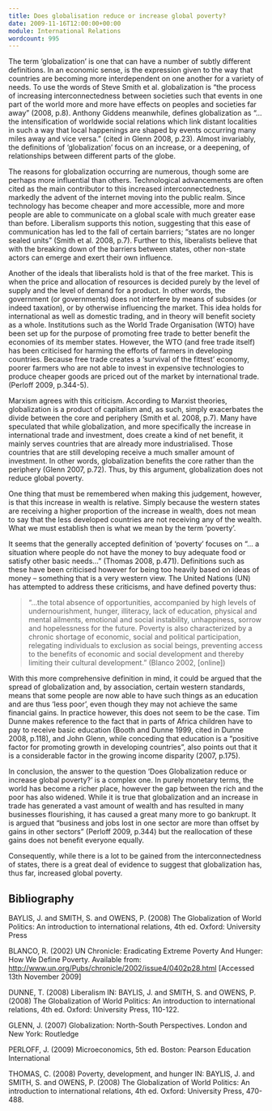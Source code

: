 ```yaml
---
title: Does globalisation reduce or increase global poverty?
date: 2009-11-16T12:00:00+00:00
module: International Relations
wordcount: 995
---
```


The term ‘globalization’ is one that can have a number of subtly different definitions. In an economic sense, is the expression given to the way that countries are becoming more interdependent on one another for a variety of needs. To use the words of Steve Smith et al. globalization is “the process of increasing interconnectedness between societies such that events in one part of the world more and more have effects on peoples and societies far away” (2008, p.8). Anthony Giddens meanwhile, defines globalization as “…the intensification of worldwide social relations which link distant localities in such a way that local happenings are shaped by events occurring many miles away and vice versa.” (cited in Glenn 2008, p.23). Almost invariably, the definitions of ‘globalization’ focus on an increase, or a deepening, of relationships between different parts of the globe.

The reasons for globalization occurring are numerous, though some are perhaps more influential than others. Technological advancements are often cited as the main contributor to this increased interconnectedness, markedly the advent of the internet moving into the public realm. Since technology has become cheaper and more accessible, more and more people are able to communicate on a global scale with much greater ease than before.
Liberalism supports this notion, suggesting that this ease of communication has led to the fall of certain barriers; “states are no longer sealed units” (Smith et al. 2008, p.7). Further to this, liberalists believe that with the breaking down of the barriers between states, other non-state actors can emerge and exert their own influence.

Another of the ideals that liberalists hold is that of the free market. This is when the price and allocation of resources is decided purely by the level of supply and the level of demand for a product. In other words, the government (or governments) does not interfere by means of subsides (or indeed taxation), or by otherwise influencing the market. This idea holds for international as well as domestic trading, and in theory will benefit society as a whole. Institutions such as the World Trade Organisation (WTO) have been set up for the purpose of promoting free trade to better benefit the economies of its member states.
However, the WTO (and free trade itself) has been criticised for harming the efforts of farmers in developing countries. Because free trade creates a ‘survival of the fittest’ economy, poorer farmers who are not able to invest in expensive technologies to produce cheaper goods are priced out of the market by international trade. (Perloff 2009, p.344-5). 

Marxism agrees with this criticism. According to Marxist theories, globalization is a product of capitalism and, as such, simply exacerbates the divide between the core and periphery (Smith et al. 2008, p.7). Many have speculated that while globalization, and more specifically the increase in international trade and investment, does create a kind of net benefit, it mainly serves countries that are already more industrialised. Those countries that are still developing receive a much smaller amount of investment. In other words, globalization benefits the core rather than the periphery (Glenn 2007, p.72). Thus, by this argument, globalization does not reduce global poverty.

One thing that must be remembered when making this judgement, however, is that this increase in wealth is relative. Simply because the western states are receiving a higher proportion of the increase in wealth, does not mean to say that the less developed countries are not receiving any of the wealth. What we must establish then is what we mean by the term ‘poverty’.

It seems that the generally accepted definition of ‘poverty’ focuses on “… a situation where people do not have the money to buy adequate food or satisfy other basic needs…” (Thomas 2008, p.471). Definitions such as these have been criticised however for being too heavily based on ideas of money – something that is a very western view. The United Nations (UN) has attempted to address these criticisms, and have defined poverty thus: 

>“…the total absence of opportunities, accompanied by high levels of undernourishment, hunger, illiteracy, lack of education, physical and mental ailments, emotional and social instability, unhappiness, sorrow and hopelessness for the future. Poverty is also characterized by a chronic shortage of economic, social and political participation, relegating individuals to exclusion as social beings, preventing access to the benefits of economic and social development and thereby limiting their cultural development.”
(Blanco 2002, [online])

With this more comprehensive definition in mind, it could be argued that the spread of globalization and, by association, certain western standards, means that some people are now able to have such things as an education and are thus ‘less poor’, even though they may not achieve the same financial gains.
In practice however, this does not seem to be the case. Tim Dunne makes reference to the fact that in parts of Africa children have to pay to receive basic education (Booth and Dunne 1999, cited in Dunne 2008, p.118), and John Glenn, while conceding that education is a “positive factor for promoting growth in developing countries”, also points out that it is a considerable factor in the growing income disparity (2007, p.175).

In conclusion, the answer to the question ‘Does Globalization reduce or increase global poverty?’ is a complex one. In purely monetary terms, the world has become a richer place, however the gap between the rich and the poor has also widened. While it is true that globalization and an increase in trade has generated a vast amount of wealth and has resulted in many businesses flourishing, it has caused a great many more to go bankrupt. It is argued that “business and jobs lost in one sector are more than offset by gains in other sectors” (Perloff 2009, p.344) but the reallocation of these gains does not benefit everyone equally.

Consequently, while there is a lot to be gained from the interconnectedness of states, there is a great deal of evidence to suggest that globalization has, thus far, increased global poverty.
 

## Bibliography


BAYLIS, J. and SMITH, S. and OWENS, P. (2008) The Globalization of World Politics: An introduction to international relations, 4th ed. Oxford: University Press

BLANCO, R. (2002) UN Chronicle: Eradicating Extreme Poverty And Hunger: How We Define Poverty. Available from: http://www.un.org/Pubs/chronicle/2002/issue4/0402p28.html [Accessed 13th November 2009]

DUNNE, T. (2008) Liberalism IN: BAYLIS, J. and SMITH, S. and OWENS, P. (2008) The Globalization of World Politics: An introduction to international relations, 4th ed. Oxford: University Press, 110-122.

GLENN, J. (2007) Globalization: North-South Perspectives. London and New York: Routledge

PERLOFF, J. (2009) Microeconomics, 5th ed. Boston: Pearson Education International

THOMAS, C. (2008) Poverty, development, and hunger IN: BAYLIS, J. and SMITH, S. and OWENS, P. (2008) The Globalization of World Politics: An introduction to international relations, 4th ed. Oxford: University Press, 470-488.